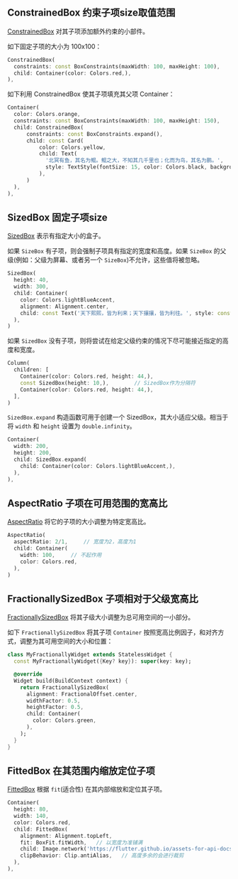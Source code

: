 ## ConstrainedBox 约束子项size取值范围

[ConstrainedBox](https://api.flutter.dev/flutter/widgets/ConstrainedBox-class.html) 对其子项添加额外约束的小部件。

如下固定子项的大小为 100x100：

```dart
ConstrainedBox(
  constraints: const BoxConstraints(maxWidth: 100, maxHeight: 100),
  child: Container(color: Colors.red,),
),
```
如下利用 ConstrainedBox 使其子项填充其父项 Container：

```dart
Container(
  color: Colors.orange,
  constraints: const BoxConstraints(maxWidth: 100, maxHeight: 150),
  child: ConstrainedBox(
      constraints: const BoxConstraints.expand(),
      child: const Card(
          color: Colors.yellow,
          child: Text(
            '北冥有鱼，其名为鲲。鲲之大，不知其几千里也；化而为鸟，其名为鹏。',
            style: TextStyle(fontSize: 15, color: Colors.black, backgroundColor: Colors.red),
          ),
      )
  ),
),
```

## SizedBox 固定子项size

[SizedBox](https://api.flutter.dev/flutter/widgets/SizedBox-class.html) 表示有指定大小的盒子。

如果 `SizeBox` 有子项，则会强制子项具有指定的宽度和高度。如果 `SizeBox` 的父级(例如：父级为屏幕、或者另一个 `SizeBox`)不允许，这些值将被忽略。

```dart
SizedBox(
  height: 40,
  width: 300,
  child: Container(
    color: Colors.lightBlueAccent,
    alignment: Alignment.center,
    child: const Text('天下熙熙，皆为利来；天下攘攘，皆为利往。', style: const TextStyle(fontSize: 15),),
  ),
)
```

如果 `SizedBox` 没有子项，则将尝试在给定父级约束的情况下尽可能接近指定的高度和宽度。

```dart
Column(
  children: [
    Container(color: Colors.red, height: 44,),
    const SizedBox(height: 10,),        // SizedBox作为分隔符
    Container(color: Colors.red, height: 44,),
  ],
)
```

`SizedBox.expand` 构造函数可用于创建一个 SizedBox，其大小适应父级。相当于将 `width` 和 `height` 设置为 `double.infinity`。

```dart
Container(
  width: 200,
  height: 200,
  child: SizedBox.expand(
    child: Container(color: Colors.lightBlueAccent,),
  ),
),
```

## AspectRatio 子项在可用范围的宽高比

[AspectRatio](https://api.flutter.dev/flutter/widgets/AspectRatio-class.html) 将它的子项的大小调整为特定宽高比。

```dart
AspectRatio(
  aspectRatio: 2/1,     // 宽度为2，高度为1
  child: Container(
    width: 100,     // 不起作用
    color: Colors.red,
  ),
)
```

## FractionallySizedBox 子项相对于父级宽高比

[FractionallySizedBox](https://api.flutter.dev/flutter/widgets/FractionallySizedBox-class.html) 将其子级大小调整为总可用空间的一小部分。

如下 `FractionallySizedBox` 将其子项 `Container` 按照宽高比例因子，和对齐方式，调整为其可用空间的大小和位置：

```dart
class MyFractionallyWidget extends StatelessWidget {
  const MyFractionallyWidget({Key? key}): super(key: key);

  @override
  Widget build(BuildContext context) {
    return FractionallySizedBox(
      alignment: FractionalOffset.center,
      widthFactor: 0.5,
      heightFactor: 0.5,
      child: Container(
        color: Colors.green,
      ),
    );
  }
}
```

## FittedBox 在其范围内缩放定位子项

[FittedBox](https://api.flutter.dev/flutter/widgets/FittedBox-class.html) 根据 `fit`(适合性) 在其内部缩放和定位其子项。

```dart
Container(
  height: 80,
  width: 140,
  color: Colors.red,
  child: FittedBox(
    alignment: Alignment.topLeft,
    fit: BoxFit.fitWidth,   // 以宽度为准铺满
    child: Image.network('https://flutter.github.io/assets-for-api-docs/assets/widgets/owl-2.jpg'),
    clipBehavior: Clip.antiAlias,   // 高度多余的会进行裁剪
  ),
),
```